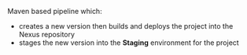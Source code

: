 Maven based pipeline which:

* creates a new version then builds and deploys the project into the Nexus repository
* stages the new version into the **Staging** environment for the project
